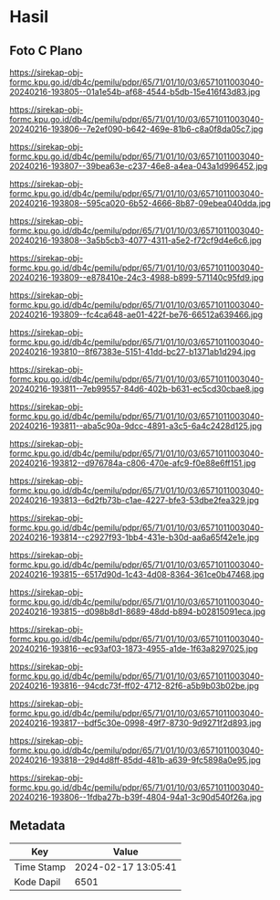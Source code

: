 # Hasil

## Foto C Plano

https://sirekap-obj-formc.kpu.go.id/db4c/pemilu/pdpr/65/71/01/10/03/6571011003040-20240216-193805--01a1e54b-af68-4544-b5db-15e416f43d83.jpg

https://sirekap-obj-formc.kpu.go.id/db4c/pemilu/pdpr/65/71/01/10/03/6571011003040-20240216-193806--7e2ef090-b642-469e-81b6-c8a0f8da05c7.jpg

https://sirekap-obj-formc.kpu.go.id/db4c/pemilu/pdpr/65/71/01/10/03/6571011003040-20240216-193807--39bea63e-c237-46e8-a4ea-043a1d996452.jpg

https://sirekap-obj-formc.kpu.go.id/db4c/pemilu/pdpr/65/71/01/10/03/6571011003040-20240216-193808--595ca020-6b52-4666-8b87-09ebea040dda.jpg

https://sirekap-obj-formc.kpu.go.id/db4c/pemilu/pdpr/65/71/01/10/03/6571011003040-20240216-193808--3a5b5cb3-4077-4311-a5e2-f72cf9d4e6c6.jpg

https://sirekap-obj-formc.kpu.go.id/db4c/pemilu/pdpr/65/71/01/10/03/6571011003040-20240216-193809--e878410e-24c3-4988-b899-571140c95fd9.jpg

https://sirekap-obj-formc.kpu.go.id/db4c/pemilu/pdpr/65/71/01/10/03/6571011003040-20240216-193809--fc4ca648-ae01-422f-be76-66512a639466.jpg

https://sirekap-obj-formc.kpu.go.id/db4c/pemilu/pdpr/65/71/01/10/03/6571011003040-20240216-193810--8f67383e-5151-41dd-bc27-b1371ab1d294.jpg

https://sirekap-obj-formc.kpu.go.id/db4c/pemilu/pdpr/65/71/01/10/03/6571011003040-20240216-193811--7eb99557-84d6-402b-b631-ec5cd30cbae8.jpg

https://sirekap-obj-formc.kpu.go.id/db4c/pemilu/pdpr/65/71/01/10/03/6571011003040-20240216-193811--aba5c90a-9dcc-4891-a3c5-6a4c2428d125.jpg

https://sirekap-obj-formc.kpu.go.id/db4c/pemilu/pdpr/65/71/01/10/03/6571011003040-20240216-193812--d976784a-c806-470e-afc9-f0e88e6ff151.jpg

https://sirekap-obj-formc.kpu.go.id/db4c/pemilu/pdpr/65/71/01/10/03/6571011003040-20240216-193813--6d2fb73b-c1ae-4227-bfe3-53dbe2fea329.jpg

https://sirekap-obj-formc.kpu.go.id/db4c/pemilu/pdpr/65/71/01/10/03/6571011003040-20240216-193814--c2927f93-1bb4-431e-b30d-aa6a65f42e1e.jpg

https://sirekap-obj-formc.kpu.go.id/db4c/pemilu/pdpr/65/71/01/10/03/6571011003040-20240216-193815--6517d90d-1c43-4d08-8364-361ce0b47468.jpg

https://sirekap-obj-formc.kpu.go.id/db4c/pemilu/pdpr/65/71/01/10/03/6571011003040-20240216-193815--d098b8d1-8689-48dd-b894-b02815091eca.jpg

https://sirekap-obj-formc.kpu.go.id/db4c/pemilu/pdpr/65/71/01/10/03/6571011003040-20240216-193816--ec93af03-1873-4955-a1de-1f63a8297025.jpg

https://sirekap-obj-formc.kpu.go.id/db4c/pemilu/pdpr/65/71/01/10/03/6571011003040-20240216-193816--94cdc73f-ff02-4712-82f6-a5b9b03b02be.jpg

https://sirekap-obj-formc.kpu.go.id/db4c/pemilu/pdpr/65/71/01/10/03/6571011003040-20240216-193817--bdf5c30e-0998-49f7-8730-9d9271f2d893.jpg

https://sirekap-obj-formc.kpu.go.id/db4c/pemilu/pdpr/65/71/01/10/03/6571011003040-20240216-193818--29d4d8ff-85dd-481b-a639-9fc5898a0e95.jpg

https://sirekap-obj-formc.kpu.go.id/db4c/pemilu/pdpr/65/71/01/10/03/6571011003040-20240216-193806--1fdba27b-b39f-4804-94a1-3c90d540f26a.jpg


## Metadata

| Key        | Value               |
| ---------- | ------------------- |
| Time Stamp | 2024-02-17 13:05:41 |
| Kode Dapil | 6501                |



